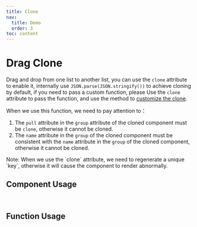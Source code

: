 ```yaml
--- 
title: Clone
nav:
  title: Demo
  order: 3
toc: content
---
```


# Drag Clone


Drag and drop from one list to another list, you can use the `clone` attribute to enable it, internally use `JSON.parse(JSON.stringify())` to achieve cloning by default, if you need to pass a custom function, please Use the `clone` attribute to pass the function, and use the method to [customize the clone](../custom-clone/).

When we use this function, we need to pay attention to：
1. The `pull` attribute in the `group` attribute of the cloned component must be `clone`, otherwise it cannot be cloned.
2. The `name` attribute in the `group` of the cloned component must be consistent with the `name` attribute in the `group` of the cloned component, otherwise it cannot be cloned.


<Alert>
  Note: When we use the `clone` attribute, we need to regenerate a unique `key`, otherwise it will cause the component to render abnormally.
</Alert>

## Component Usage

<code src="./demo.tsx"
title="Clone using components"
description="Pass through the pull.clone attribute of the group to realize clone">
</code>

## Function Usage

<code src="./function.tsx"
title="Cloning using function"
description="Use function to pass options to achieve cloning">
</code>
